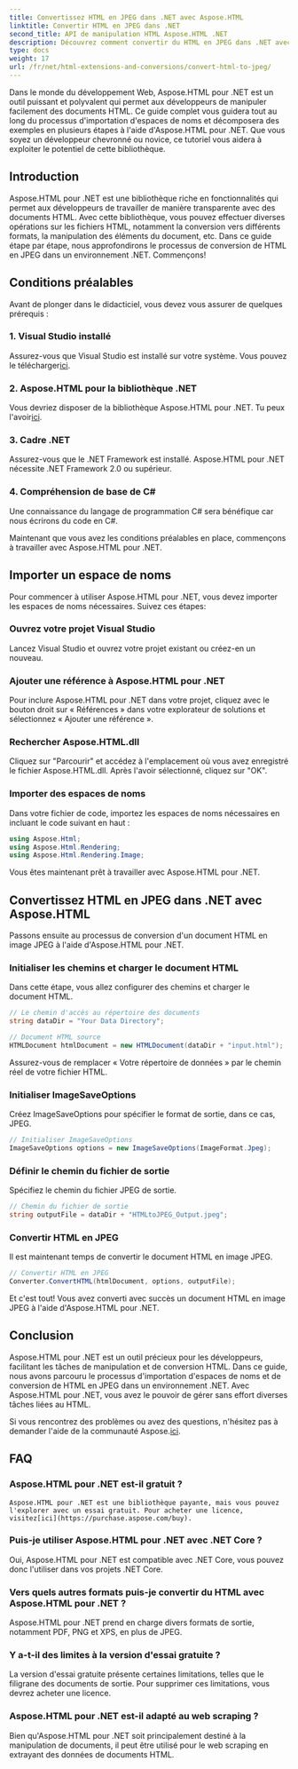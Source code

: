 ```yaml
---
title: Convertissez HTML en JPEG dans .NET avec Aspose.HTML
linktitle: Convertir HTML en JPEG dans .NET
second_title: API de manipulation HTML Aspose.HTML .NET
description: Découvrez comment convertir du HTML en JPEG dans .NET avec Aspose.HTML pour .NET. Un guide étape par étape pour exploiter la puissance d’Aspose.HTML pour .NET.
type: docs
weight: 17
url: /fr/net/html-extensions-and-conversions/convert-html-to-jpeg/
---
```


Dans le monde du développement Web, Aspose.HTML pour .NET est un outil puissant et polyvalent qui permet aux développeurs de manipuler facilement des documents HTML. Ce guide complet vous guidera tout au long du processus d'importation d'espaces de noms et décomposera des exemples en plusieurs étapes à l'aide d'Aspose.HTML pour .NET. Que vous soyez un développeur chevronné ou novice, ce tutoriel vous aidera à exploiter le potentiel de cette bibliothèque.

## Introduction

Aspose.HTML pour .NET est une bibliothèque riche en fonctionnalités qui permet aux développeurs de travailler de manière transparente avec des documents HTML. Avec cette bibliothèque, vous pouvez effectuer diverses opérations sur les fichiers HTML, notamment la conversion vers différents formats, la manipulation des éléments du document, etc. Dans ce guide étape par étape, nous approfondirons le processus de conversion de HTML en JPEG dans un environnement .NET. Commençons!

## Conditions préalables

Avant de plonger dans le didacticiel, vous devez vous assurer de quelques prérequis :

### 1. Visual Studio installé
 Assurez-vous que Visual Studio est installé sur votre système. Vous pouvez le télécharger[ici](https://visualstudio.microsoft.com/downloads/).

### 2. Aspose.HTML pour la bibliothèque .NET
 Vous devriez disposer de la bibliothèque Aspose.HTML pour .NET. Tu peux l'avoir[ici](https://releases.aspose.com/html/net/).

### 3. Cadre .NET
Assurez-vous que le .NET Framework est installé. Aspose.HTML pour .NET nécessite .NET Framework 2.0 ou supérieur.

### 4. Compréhension de base de C#
Une connaissance du langage de programmation C# sera bénéfique car nous écrirons du code en C#.

Maintenant que vous avez les conditions préalables en place, commençons à travailler avec Aspose.HTML pour .NET.

## Importer un espace de noms

Pour commencer à utiliser Aspose.HTML pour .NET, vous devez importer les espaces de noms nécessaires. Suivez ces étapes:

### Ouvrez votre projet Visual Studio

Lancez Visual Studio et ouvrez votre projet existant ou créez-en un nouveau.

### Ajouter une référence à Aspose.HTML pour .NET

Pour inclure Aspose.HTML pour .NET dans votre projet, cliquez avec le bouton droit sur « Références » dans votre explorateur de solutions et sélectionnez « Ajouter une référence ».

### Rechercher Aspose.HTML.dll

Cliquez sur "Parcourir" et accédez à l'emplacement où vous avez enregistré le fichier Aspose.HTML.dll. Après l'avoir sélectionné, cliquez sur "OK".

### Importer des espaces de noms

Dans votre fichier de code, importez les espaces de noms nécessaires en incluant le code suivant en haut :

```csharp
using Aspose.Html;
using Aspose.Html.Rendering;
using Aspose.Html.Rendering.Image;
```

Vous êtes maintenant prêt à travailler avec Aspose.HTML pour .NET.

## Convertissez HTML en JPEG dans .NET avec Aspose.HTML

Passons ensuite au processus de conversion d'un document HTML en image JPEG à l'aide d'Aspose.HTML pour .NET.

### Initialiser les chemins et charger le document HTML

Dans cette étape, vous allez configurer des chemins et charger le document HTML.

```csharp
// Le chemin d'accès au répertoire des documents
string dataDir = "Your Data Directory";

// Document HTML source
HTMLDocument htmlDocument = new HTMLDocument(dataDir + "input.html");
```

Assurez-vous de remplacer « Votre répertoire de données » par le chemin réel de votre fichier HTML.

### Initialiser ImageSaveOptions

Créez ImageSaveOptions pour spécifier le format de sortie, dans ce cas, JPEG.

```csharp
// Initialiser ImageSaveOptions
ImageSaveOptions options = new ImageSaveOptions(ImageFormat.Jpeg);
```

### Définir le chemin du fichier de sortie

Spécifiez le chemin du fichier JPEG de sortie.

```csharp
// Chemin du fichier de sortie
string outputFile = dataDir + "HTMLtoJPEG_Output.jpeg";
```

### Convertir HTML en JPEG

Il est maintenant temps de convertir le document HTML en image JPEG.

```csharp
// Convertir HTML en JPEG
Converter.ConvertHTML(htmlDocument, options, outputFile);
```

Et c'est tout! Vous avez converti avec succès un document HTML en image JPEG à l'aide d'Aspose.HTML pour .NET.

## Conclusion

Aspose.HTML pour .NET est un outil précieux pour les développeurs, facilitant les tâches de manipulation et de conversion HTML. Dans ce guide, nous avons parcouru le processus d'importation d'espaces de noms et de conversion de HTML en JPEG dans un environnement .NET. Avec Aspose.HTML pour .NET, vous avez le pouvoir de gérer sans effort diverses tâches liées au HTML.

 Si vous rencontrez des problèmes ou avez des questions, n'hésitez pas à demander l'aide de la communauté Aspose.[ici](https://forum.aspose.com/).

## FAQ

### Aspose.HTML pour .NET est-il gratuit ?
    Aspose.HTML pour .NET est une bibliothèque payante, mais vous pouvez l'explorer avec un essai gratuit. Pour acheter une licence, visitez[ici](https://purchase.aspose.com/buy).

### Puis-je utiliser Aspose.HTML pour .NET avec .NET Core ?
   Oui, Aspose.HTML pour .NET est compatible avec .NET Core, vous pouvez donc l'utiliser dans vos projets .NET Core.

### Vers quels autres formats puis-je convertir du HTML avec Aspose.HTML pour .NET ?
   Aspose.HTML pour .NET prend en charge divers formats de sortie, notamment PDF, PNG et XPS, en plus de JPEG.

### Y a-t-il des limites à la version d'essai gratuite ?
   La version d'essai gratuite présente certaines limitations, telles que le filigrane des documents de sortie. Pour supprimer ces limitations, vous devrez acheter une licence.

### Aspose.HTML pour .NET est-il adapté au web scraping ?
   Bien qu'Aspose.HTML pour .NET soit principalement destiné à la manipulation de documents, il peut être utilisé pour le web scraping en extrayant des données de documents HTML.